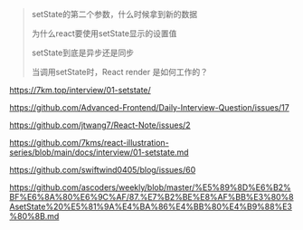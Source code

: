 

> setState的第二个参数，什么时候拿到新的数据
>
> 为什么react要使用setState显示的设置值
>
> setState到底是异步还是同步
>
> 当调用setState时，React render 是如何工作的？

https://7km.top/interview/01-setstate/

https://github.com/Advanced-Frontend/Daily-Interview-Question/issues/17

https://github.com/jtwang7/React-Note/issues/2

https://github.com/7kms/react-illustration-series/blob/main/docs/interview/01-setstate.md

https://github.com/swiftwind0405/blog/issues/60

https://github.com/ascoders/weekly/blob/master/%E5%89%8D%E6%B2%BF%E6%8A%80%E6%9C%AF/87.%E7%B2%BE%E8%AF%BB%E3%80%8AsetState%20%E5%81%9A%E4%BA%86%E4%BB%80%E4%B9%88%E3%80%8B.md

